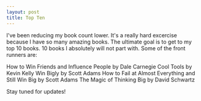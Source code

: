 ```yaml
---
layout: post
title: Top Ten
---
```

I've been reducing my book count lower.  It's a really hard excercise because I have so many amazing books.
The ultimate goal is to get to my top 10 books.  10 books I absolutely will not part with.  Some of the front runners are:

How to Win Friends and Influence People by Dale Carnegie
Cool Tools by Kevin Kelly
Win Bigly by Scott Adams
How to Fail at Almost Everything and Still Win Big by Scott Adams
The Magic of Thinking Big by David Schwartz

Stay tuned for updates!

